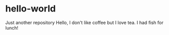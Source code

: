 # hello-world
Just another repository
Hello, I don't like coffee but I love tea. I had fish for lunch!
